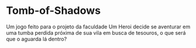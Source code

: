 # Tomb-of-Shadows
Um jogo feito para o projeto da faculdade
Um Heroi decide se aventurar em uma tumba perdida próxima de sua vila em busca de tesouros, o que será que o aguarda lá dentro?
